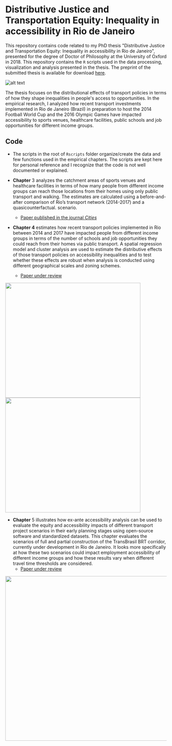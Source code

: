 # Distributive Justice and Transportation Equity: Inequality in accessibility in Rio de Janeiro

This repository contains code related to my PhD thesis "Distributive Justice and Transportation Equity: Inequality in accessibility in Rio de Janeiro", presented for the degree of Doctor of Philosophy at the University of Oxford in 2018. This repository contains the `R` scripts used in the data processing, visualization and analysis presented in the thesis. The preprint of the submitted thesis is available for download [here](https://thesiscommons.org/d2qvm).

![alt text](https://github.com/rafapereirabr/thesis/blob/master/imgs/map1_infra%20legend_compos_north.png)

The thesis focuses on the distributional effects of transport policies in terms of how they shape inequalities in people's access to opportunities. In the empirical research, I analyzed how recent transport investments implemented in Rio de Janeiro (Brazil) in preparation to host the 2014 Football World Cup and the 2016 Olympic Games have impacted accessibility to sports venues, healthcare facilities, public schools and job opportunities for different income groups. 

## Code
* The scripts in the root of `Rscripts` folder organize/create the data and few functions used in the empirical chapters. The scripts are kept here for personal reference and I recognize that the code is not well documented or explained.

* **Chapter** 3 analyzes the catchment areas of sports venues and healthcare facilities in terms of how many people from different income groups can reach those locations from their homes using only public transport and walking. The estimates are calculated using a before-and-after comparison of Rio’s transport network (2014-2017) and a quasicounterfactual.
scenario.
   * [Paper published in the journal _Cities_](https://www.sciencedirect.com/science/article/pii/S0264275117311563)

* **Chapter 4** estimates how recent transport policies implemented in Rio between 2014 and 2017 have impacted people from different income groups in terms of the number of schools and job opportunities they could reach from their homes via public transport. A spatial regression model and cluster analysis are used to estimate the distributive effects of those transport policies on accessibility inequalities and to test whether these effects are robust when analysis is conducted using different geographical scales and zoning schemes.
   * [Paper under review](https://osf.io/preprints/socarxiv/cghx2) 

<img src="https://github.com/rafapereirabr/thesis/blob/master/imgs/map_income.png" width="422" height="358"> <img src="https://github.com/rafapereirabr/thesis/blob/master/imgs/map4_oAcess_jobsmatch_60_2server.png" width="422" height="358">


* **Chapter** 5 illustrates how ex-ante accessibility analysis can be used to evaluate the equity and accessibility impacts of different transport project scenarios in their early planning stages using open-source software and standardized datasets. This chapter evaluates the scenarios of full and partial construction of the TransBrasil BRT corridor, currently under development in Rio de Janeiro. It looks more specifically at how these two scenarios could impact employment accessibility of different income groups and how these results vary when different travel time thresholds are considered.
   * [Paper under review](https://osf.io/sut7r/) 


<img src="https://github.com/rafapereirabr/thesis/blob/master/imgs/map4_diff_jobsmatch_ratio_zoom_in%20-%20Copy_SCALE.png" width="843" height="513">





